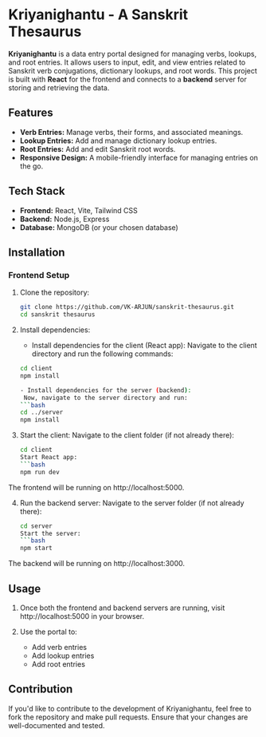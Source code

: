 # Kriyanighantu - A Sanskrit Thesaurus

**Kriyanighantu** is a data entry portal designed for managing verbs, lookups, and root entries. It allows users to input, edit, and view entries related to Sanskrit verb conjugations, dictionary lookups, and root words. This project is built with **React** for the frontend and connects to a **backend** server for storing and retrieving the data.

## Features
- **Verb Entries:** Manage verbs, their forms, and associated meanings.
- **Lookup Entries:** Add and manage dictionary lookup entries.
- **Root Entries:** Add and edit Sanskrit root words.
- **Responsive Design:** A mobile-friendly interface for managing entries on the go.

## Tech Stack
- **Frontend:** React, Vite, Tailwind CSS
- **Backend:** Node.js, Express
- **Database:** MongoDB (or your chosen database)

## Installation

### Frontend Setup

1. Clone the repository:
   ```bash
   git clone https://github.com/VK-ARJUN/sanskrit-thesaurus.git
   cd sanskrit thesaurus
   
2. Install dependencies:
   
   - Install dependencies for the client (React app):
   Navigate to the client directory and run the following commands:
   ```bash
   cd client
   npm install
   
   - Install dependencies for the server (backend):
    Now, navigate to the server directory and run:
   ```bash
   cd ../server
   npm install
   
3. Start the client:
   Navigate to the client folder (if not already there):
   ```bash
   cd client
   Start React app:
   ```bash
   npm run dev
 The frontend will be running on http://localhost:5000.
 
4. Run the backend server:
   Navigate to the server folder (if not already there):
   ```bash
   cd server
   Start the server:
   ```bash
   npm start
The backend will be running on http://localhost:3000.

## Usage

1. Once both the frontend and backend servers are running, visit http://localhost:5000 in your browser.

2. Use the portal to:
   - Add verb entries
   - Add lookup entries
   - Add root entries

## Contribution

If you'd like to contribute to the development of Kriyanighantu, feel free to fork the repository and make pull requests. Ensure that your changes are well-documented and tested.
